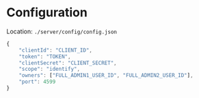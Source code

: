 # Configuration
Location: `./server/config/config.json`
```javascript
{
    "clientId": "CLIENT_ID",
    "token": "TOKEN",
    "clientSecret": "CLIENT_SECRET",
    "scope": "identify",
    "owners": ["FULL_ADMIN1_USER_ID", "FULL_ADMIN2_USER_ID"],
    "port": 4599
}
```